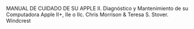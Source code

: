 MANUAL DE CUIDADO DE SU APPLE II. Diagnóstico y Mantenimiento de su Computadora Apple II+, IIe o IIc. Chris Morrison & Teresa S. Stover. Windcrest
